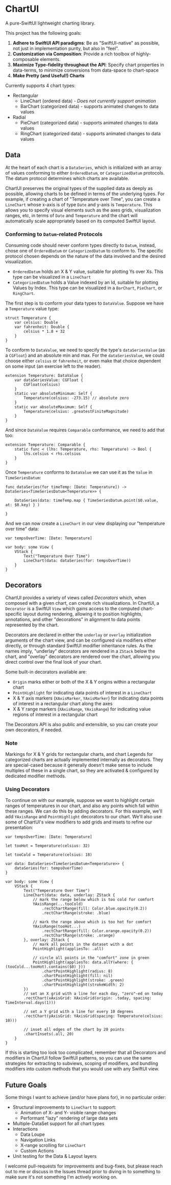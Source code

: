 # ChartUI

A pure-SwiftUI lightweight charting library.

This project has the following goals:

1. **Adhere to SwiftUI API paradigms**: Be as "SwiftUI-native" as possible, not just in implementation purity, but also in "feel".
2. **Customization via Composition**: Provide a rich toolbox of highly-composable elements.
3. **Maximize Type-fidelity throughout the API**: Specify chart properties in data-terms, to minimize conversions from data-space to chart-space  
4. **Make Pretty (and Useful!) Charts** 

Currently supports 4 chart types: 

* Rectangular
    - LineChart (ordered data) - _Does not currently support animation_
    - BarChart (categorized data) - supports animated changes to data values
* Radial
    - PieChart (categorized data) - supports animated changes to data values
    - RingChart (categorized data) - supports animated changes to data values

## Data

At the heart of each chart is a `DataSeries`, which is initialized with an array of values conforming to either `OrderedDatum`, or `CategorizedDatum` protocols. The datum protocol determines which charts are available.

ChartUI preserves the original types of the supplied data as deeply as possible, allowing charts to be defined in terms of the underlying types. For example, if creating a chart of "Temperature over Time", you can create a `LineChart` whose x-axis is of type `Date` and y-axis is `Temperature`. This allows you to specify visual elements such as the axes grids, visualization ranges, etc, in terms of `Date` and `Temperature` and the chart will automatically scale appropriately based on its computed SwiftUI layout. 

### Conforming to `Datum`-related Protocols 

Consuming code should never conform types directly to `Datum`, instead, chose one of `OrderedDatum` or `CategorizedDatum` to conform to. The specific protocol chosen depends on the nature of the data involved and the desired visualization.

- `OrderedDatum` holds an X & Y value, suitable for plotting Ys over Xs. This type can be visualized in a `LineChart` 
- `CategorizedDatum` holds a Value indexed by an Id, suitable for plotting Values by Index. This type can be visualized in a `BarChart`, `PieChart`, or `RingChart`.

The first step is to conform your data types to `DataValue`. Suppose we have a `Temperature` value type:

```
struct Temperature {
    var celsius: Double
    var fahrenheit: Double {
        celsius * 1.8 + 32
    }
}
```

To conform to `DataValue`, we need to specify the type's `dataSeriesValue` (as a `CGFloat`) and an absolute min and max. For the `dataSeriesValue`, we could choose either `celsius` or `fahrenheit`, or even make that choice dependent on some input (an exercise left to the reader).

```
extension Temperature: DataValue {
    var dataSeriesValue: CGFloat { 
        CGFloat(celsius) 
    }
    static var absoluteMinimum: Self { 
        Temperature(celsius: -273.15) // absolute zero
    }
    static var absoluteMaximum: Self { 
        Temperature(celsius: .greatestFiniteMagnitude) 
    }
}
```

And since `DataValue` requires `Comparable` conformance, we need to add that too:

```
extension Temperature: Comparable {
    static func < (lhs: Temperature, rhs: Temperature) -> Bool {
        lhs.celsius < rhs.celsius
    }
}
```

Once `Temperature` conforms to `DataValue` we can use it as the `Value` in `TimeSeriesDatum`:

```
func dataSeries(for timeTemp: [Date: Temperature]) -> DataSeries<TimeSeriesDatum<Temperature>> {

    DataSeries(data: timeTemp.map { TimeSeriesDatum.point($0.value, at: $0.key) } )

}
```

And we can now create a `LineChart` in our view displaying our "temperature over time" data:

```
var tempsOverTime: [Date: Temperature]

var body: some View {
    VStack {
        Text("Temperature Over Time")
        LineChart(data: dataSeries(for: tempsOverTime))
    }
}
```

## Decorators 

ChartUI provides a variety of views called _Decorators_ which, when composed with a given chart, can create rich visualizations.  In ChartUI, a `Decorator` is a SwiftUI `View` which gains access to the computed chart-specific layout during rendering, allowing it to position highlights, annotations, and other "decorations" in alignment to data points represented by the chart.

Decorators are declared in either the `underlay` or `overlay` initialization arguments of the chart view, and can be configured via modifiers either directly, or through standard SwiftUI modifier inheritance rules. As the names imply, "underlay" decorators are rendered in a `ZStack` below the chart, and "overlay" decorators are rendered over the chart, allowing you direct control over the final look of your chart.

Some built-in decorators available are:

- `Origin` marks either or both of the X & Y origins within a rectangular chart 
- `PointHighlight` for indicating data points of interest in a `LineChart`
- X & Y axis markers (`XAxisMarker`, `YAxisMarker`) for indicating data points of interest in a rectangular chart along the axes
- X & Y range markers (`XAxisRange`, `YAxisRange`) for indicating value regions of interest in a rectangular chart

The Decorators API is also public and extensible, so you can create your own decorators, if needed.

### Note

Markings for X & Y grids for rectangular charts, and chart Legends for categorized charts are actually implemented internally as decorators. They are special-cased because it generally doesn't make sense to include multiples of these in a single chart, so they are activated & configured by dedicated modifier methods. 

### Using Decorators

To continue on with our example, suppose we want to highlight certain ranges of temperatures in our chart, and also any points which fall within these ranges. We can do this by adding decorators. For this example, we'll add `YAxisRange` and `PointHighlight` decorators to our chart. We'll also use some of ChartUI's view modifiers to add grids and insets to refine our presentation: 

```
var tempsOverTime: [Date: Temperature]

let tooHot = Temperature(celsius: 32) 

let tooCold = Temperature(celsius: 18) 

var data: DataSeries<TimeSeriesDatum<Temperature>> {
    dataSeries(for: tempsOverTime)
}

var body: some View {
    VStack {
        Text("Temperature Over Time")
        LineChart(data: data, underlay: ZStack {
            // mark the range below which is too cold for comfort
            YAxisRange(...tooCold)
                .rectChartRange(fill: Color.blue.opacity(0.2))
                .rectChartRange(stroke: .blue)
            
            // mark the range above which is too hot for comfort
            YAxisRange(tooHot...)
                .rectChartRange(fill: Color.orange.opacity(0.2))
                .rectChartRange(stroke: .orange)
        }, overlay: ZStack {
            // mark all points in the dataset with a dot
            PointHighlight(appliesTo: .all)
        
            // circle all points in the "comfort" zone in green
            PointHighlight(appliesTo: data.allY(where: { (tooCold...tooHot).contains($0) }))
                .chartPointHighlight(radius: 8)
                .chartPointHighlight(fill: nil)
                .chartPointHighlight(stroke: .green)
                .chartPointHighlight(strokeWidth: 2)
        })
        // set an X grid with a line for each day, "zero"-ed on today
        .rectChart(xAxisGrid: XAxisGrid(origin: .today, spacing: TimeInterval.days(1)))
        
        // set a Y grid with a line for every 10 degrees
        .rectChart(yAxisGrid: YAxisGrid(spacing: Temperature(celsius: 10)))
        
        // inset all edges of the chart by 20 points
        .chartInsets(.all, 20)
    }
}
```

If this is starting too look too complicated, remember that all Decorators and modifiers in ChartUI follow SwiftUI patterns, so you can use the same strategies for extracting to subviews, scoping of modifiers, and bundling modifiers into custom methods that you would use with any SwiftUI view. 

## Future Goals

Some things I want to achieve (and/or have plans for), in no particular order: 

* Structural improvements to `LineChart` to support: 
  - Animation of X- and Y- visible range changes
  - Performant "lazy" rendering of large data sets
* Multiple-DataSet support for all chart types
* Interactions
  - Data Loupe
  - Navigation Links
  - X-range scrolling for `LineChart`
  - Custom Actions
* Unit testing for the Data & Layout layers

I welcome pull-requests for improvements and bug-fixes, but please reach out to me or discuss in the Issues thread prior to diving in to something to make sure it's not something I'm actively working on.
